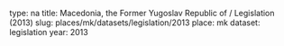 type: na
title: Macedonia, the Former Yugoslav Republic of / Legislation (2013)
slug: places/mk/datasets/legislation/2013
place: mk
dataset: legislation
year: 2013
